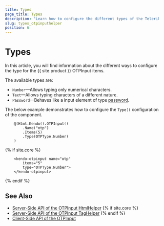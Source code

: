 ```yaml
---
title: Types
page_title: Types
description: "Learn how to configure the different types of the Telerik UI OTPInput component for {{ site.framework }}."
slug: types_otpinputhelper
position: 6
---
```


# Types

In this article, you will find information about the different ways to configure the type for the {{ site.product }} OTPInput items. 

The available types are:

* `Number`&mdash;Allows typing only numerical characters.
* `Text`&mdash;Allows typing characters of a different nature.
* `Password`&mdash;Behaves like a input element of type <a href="https://developer.mozilla.org/en-US/docs/Web/HTML/Element/input/password" target="_blank">password</a>.

The below example demonstrates how to configure the `Type()` configuration of the component.

```HtmlHelper
    @(Html.Kendo().OTPInput()
        .Name("otp")
        .Items(5)
        .Type(OTPType.Number)
    )
```
{% if site.core %}
```TagHelper
    <kendo-otpinput name="otp"
        items="5"
        type="OTPType.Number">
    </kendo-otpinput>
```
{% endif %}

## See Also

* [Server-Side API of the OTPInput HtmlHelper](/api/otpinput)
{% if site.core %}
* [Server-Side API of the OTPInput TagHelper](/api/taghelpers/otpinput)
{% endif %}
* [Client-Side API of the OTPInput](https://docs.telerik.com/kendo-ui/api/javascript/ui/otpinput)